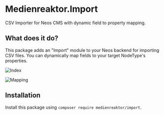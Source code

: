 # Medienreaktor.Import
CSV Importer for Neos CMS with dynamic field to property mapping.

## What does it do?
This package adds an "Import" module to your Neos backend for importing CSV files. You can dynamically map fields to your target NodeType's properties.

![Index](https://raw.githubusercontent.com/medienreaktor/Medienreaktor.Import/master/Documentation/ScreenIndex.png)

![Mapping](https://raw.githubusercontent.com/medienreaktor/Medienreaktor.Import/master/Documentation/ScreenMapping.png)

## Installation
Install this package using ```composer require medienreaktor/import```.
